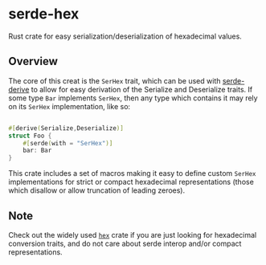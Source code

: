 # serde-hex
Rust crate for easy serialization/deserialization of hexadecimal values.

## Overview

The core of this creat is the `SerHex` trait, which can be used with
[serde-derive](https://crates.io/crates/serde_derive) to allow for easy
derivation of the Serialize and Deserialize traits.  If some type
`Bar` implements `SerHex`, then any type which contains it may
rely on its `SerHex` implementation, like so:

```rust

#[derive(Serialize,Deserialize)]
struct Foo {
    #[serde(with = "SerHex")]
    bar: Bar
}

```

This crate includes a set of macros making it easy to define custom `SerHex`
implementations for strict or compact hexadecimal representations (those which
disallow or allow truncation of leading zeroes).


## Note

Check out the widely used [`hex`](https://crates.io/crates/hex) crate if you are just 
looking for hexadecimal conversion traits, and do not care about serde interop and/or 
compact representations.



